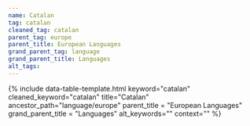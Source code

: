 ```yaml
---
name: Catalan
tag: catalan
cleaned_tag: catalan
parent_tag: europe
parent_title: European Languages
grand_parent_tag: language
grand_parent_title: Languages
alt_tags: 
---
```


{% include data-table-template.html 
  keyword="catalan" 
  cleaned_keyword="catalan" 
  title="Catalan"
  ancestor_path="language/europe" 
  parent_title = "European Languages"
  grand_parent_title = "Languages"
  alt_keywords=""
  context=""
%}

